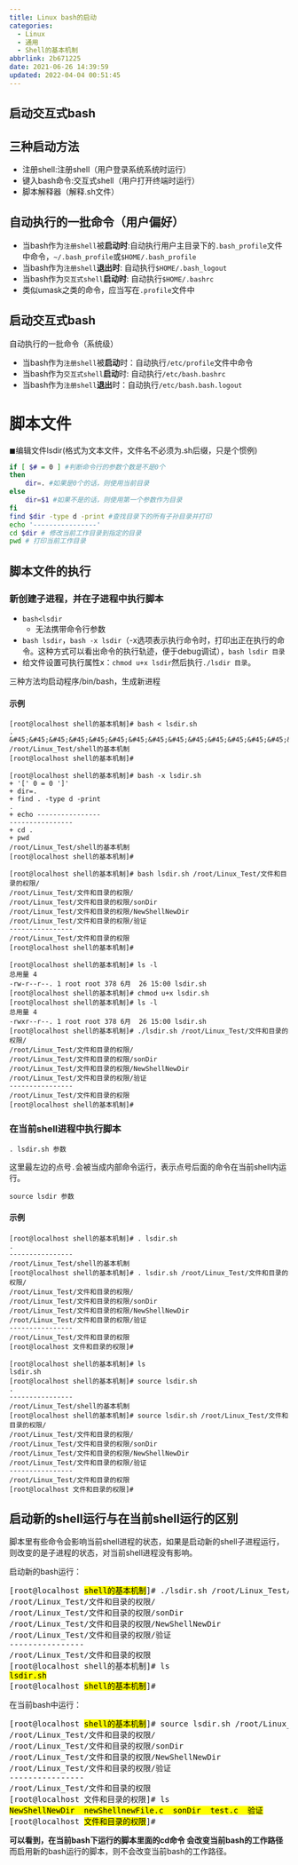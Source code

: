 ```yaml
---
title: Linux bash的启动
categories: 
  - Linux
  - 通用
  - Shell的基本机制
abbrlink: 2b671225
date: 2021-06-26 14:39:59
updated: 2022-04-04 00:51:45
---
```

## 启动交互式bash 
## 三种启动方法
- 注册shell:注册shell（用户登录系统系统时运行）
- 键入bash命令:交互式shell（用户打开终端时运行）
- 脚本解释器（解释.sh文件）

## 自动执行的一批命令（用户偏好）
- 当bash作为`注册shell`被**启动时**:自动执行用户主目录下的`.bash_profile`文件中命令，`~/.bash_profile`或`$HOME/.bash_profile`
- 当bash作为`注册shell`**退出时**: 自动执行`$HOME/.bash_logout`
- 当bash作为`交互式shell`**启动时**: 自动执行`$HOME/.bashrc`
- 类似umask之类的命令，应当写在`.profile`文件中

## 启动交互式bash
自动执行的一批命令（系统级）
- 当bash作为`注册shell`被**启动**时：自动执行`/etc/profile`文件中命令
- 当bash作为`交互式shell`**启动**时: 自动执行`/etc/bash.bashrc`
- 当bash作为`注册shell`**退出**时：自动执行`/etc/bash.bash.logout`

# 脚本文件
◼编辑文件lsdir(格式为文本文件，文件名不必须为.sh后缀，只是个惯例)
```sh lsdir.sh
if [ $# = 0 ] #判断命令行的参数个数是不是0个
then 
    dir=. #如果是0个的话，则使用当前目录
else
    dir=$1 #如果不是的话，则使用第一个参数作为目录
fi
find $dir -type d -print #查找目录下的所有子孙目录并打印
echo '----------------'
cd $dir # 修改当前工作目录到指定的目录
pwd # 打印当前工作目录
```
## 脚本文件的执行
### 新创建子进程，并在子进程中执行脚本
- `bash<lsdir`
  - 无法携带命令行参数
- `bash lsdir`，`bash -x lsdir`（-x选项表示执行命令时，打印出正在执行的命令。这种方式可以看出命令的执行轨迹，便于debug调试），`bash lsdir 目录`
- 给文件设置可执行属性x：`chmod u+x lsdir`然后执行`./lsdir 目录`。

三种方法均启动程序/bin/bash，生成新进程

#### 示例
```
[root@localhost shell的基本机制]# bash < lsdir.sh 
.
&#45;&#45;&#45;&#45;&#45;&#45;&#45;&#45;&#45;&#45;&#45;&#45;&#45;&#45;&#45;&#45;
/root/Linux_Test/shell的基本机制
[root@localhost shell的基本机制]# 
```

```
[root@localhost shell的基本机制]# bash -x lsdir.sh 
+ '[' 0 = 0 ']'
+ dir=.
+ find . -type d -print
.
+ echo ----------------
----------------
+ cd .
+ pwd
/root/Linux_Test/shell的基本机制
[root@localhost shell的基本机制]# 
```

```
[root@localhost shell的基本机制]# bash lsdir.sh /root/Linux_Test/文件和目录的权限/
/root/Linux_Test/文件和目录的权限/
/root/Linux_Test/文件和目录的权限/sonDir
/root/Linux_Test/文件和目录的权限/NewShellNewDir
/root/Linux_Test/文件和目录的权限/验证
----------------
/root/Linux_Test/文件和目录的权限
[root@localhost shell的基本机制]# 
```

```
[root@localhost shell的基本机制]# ls -l
总用量 4
-rw-r--r--. 1 root root 378 6月  26 15:00 lsdir.sh
[root@localhost shell的基本机制]# chmod u+x lsdir.sh 
[root@localhost shell的基本机制]# ls -l
总用量 4
-rwxr--r--. 1 root root 378 6月  26 15:00 lsdir.sh
[root@localhost shell的基本机制]# ./lsdir.sh /root/Linux_Test/文件和目录的权限/
/root/Linux_Test/文件和目录的权限/
/root/Linux_Test/文件和目录的权限/sonDir
/root/Linux_Test/文件和目录的权限/NewShellNewDir
/root/Linux_Test/文件和目录的权限/验证
----------------
/root/Linux_Test/文件和目录的权限
[root@localhost shell的基本机制]#
```
### 在当前shell进程中执行脚本
```
. lsdir.sh 参数
```
这里最左边的点号`.`会被当成内部命令运行，表示点号后面的命令在当前shell内运行。
```
source lsdir 参数
```
#### 示例
```
[root@localhost shell的基本机制]# . lsdir.sh 
.
----------------
/root/Linux_Test/shell的基本机制
[root@localhost shell的基本机制]# . lsdir.sh /root/Linux_Test/文件和目录的权限/
/root/Linux_Test/文件和目录的权限/
/root/Linux_Test/文件和目录的权限/sonDir
/root/Linux_Test/文件和目录的权限/NewShellNewDir
/root/Linux_Test/文件和目录的权限/验证
----------------
/root/Linux_Test/文件和目录的权限
[root@localhost 文件和目录的权限]# 
```
```
[root@localhost shell的基本机制]# ls
lsdir.sh
[root@localhost shell的基本机制]# source lsdir.sh 
.
----------------
/root/Linux_Test/shell的基本机制
[root@localhost shell的基本机制]# source lsdir.sh /root/Linux_Test/文件和目录的权限/
/root/Linux_Test/文件和目录的权限/
/root/Linux_Test/文件和目录的权限/sonDir
/root/Linux_Test/文件和目录的权限/NewShellNewDir
/root/Linux_Test/文件和目录的权限/验证
----------------
/root/Linux_Test/文件和目录的权限
[root@localhost 文件和目录的权限]# 
```
## 启动新的shell运行与在当前shell运行的区别
脚本里有些命令会影响当前shell进程的状态，如果是启动新的shell子进程运行，则改变的是子进程的状态，对当前shell进程没有影响。

启动新的bash运行：

<pre>
[root@localhost <mark>shell的基本机制</mark>]&#35; ./lsdir.sh /root/Linux_Test/文件和目录的权限/
/root/Linux_Test/文件和目录的权限/
/root/Linux_Test/文件和目录的权限/sonDir
/root/Linux_Test/文件和目录的权限/NewShellNewDir
/root/Linux_Test/文件和目录的权限/验证
----------------
/root/Linux_Test/文件和目录的权限
[root@localhost shell的基本机制]&#35; ls
<mark>lsdir.sh</mark>
[root@localhost <mark>shell的基本机制</mark>]&#35; 
</pre>

在当前bash中运行：

<pre>
[root@localhost <mark>shell的基本机制</mark>]&#35; source lsdir.sh /root/Linux_Test/文件和目录的权限/
/root/Linux_Test/文件和目录的权限/
/root/Linux_Test/文件和目录的权限/sonDir
/root/Linux_Test/文件和目录的权限/NewShellNewDir
/root/Linux_Test/文件和目录的权限/验证
----------------
/root/Linux_Test/文件和目录的权限
[root@localhost 文件和目录的权限]&#35; ls
<mark>NewShellNewDir  newShellnewFile.c  sonDir  test.c  验证</mark>
[root@localhost <mark>文件和目录的权限</mark>]&#35; 
</pre>

**可以看到，在当前bash下运行的脚本里面的cd命令 会改变当前bash的工作路径**
而启用新的bash运行的脚本，则不会改变当前bash的工作路径。
